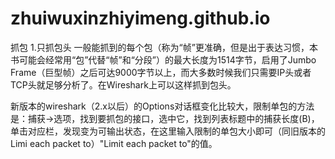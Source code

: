 # zhuiwuxinzhiyimeng.github.io
抓包
1.只抓包头
一般能抓到的每个包（称为“帧”更准确，但是出于表达习惯，本书可能会经常用“包”代替“帧”和“分段”）的最大长度为1514字节，启用了Jumbo Frame（巨型帧）之后可达9000字节以上，而大多数时候我们只需要IP头或者TCP头就足够分析了。在Wireshark上可以这样抓到包头。

新版本的wireshark（2.x以后）的Options对话框变化比较大，限制单包的方法是：捕获->选项，找到要抓包的接口，选中它，找到列表标题中的捕获长度(B)，单击对应栏，发现变为可输出状态，在这里输入限制的单包大小即可（同旧版本的Limi each packet to）"Limit each packet to"的值。

